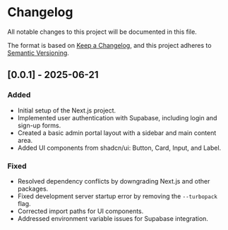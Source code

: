 # Changelog

All notable changes to this project will be documented in this file.

The format is based on [Keep a Changelog](https://keepachangelog.com/en/1.0.0/),
and this project adheres to [Semantic Versioning](https://semver.org/spec/v2.0.0.html).

## [0.0.1] - 2025-06-21

### Added
- Initial setup of the Next.js project.
- Implemented user authentication with Supabase, including login and sign-up forms.
- Created a basic admin portal layout with a sidebar and main content area.
- Added UI components from shadcn/ui: Button, Card, Input, and Label.

### Fixed
- Resolved dependency conflicts by downgrading Next.js and other packages.
- Fixed development server startup error by removing the `--turbopack` flag.
- Corrected import paths for UI components.
- Addressed environment variable issues for Supabase integration.